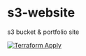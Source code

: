 # s3-website
s3 bucket &amp; portfolio site

[![Terraform Apply](https://github.com/youonmyown/s3-website/actions/workflows/terraform.yml/badge.svg)](https://github.com/youonmyown/s3-website/actions/workflows/terraform.yml)
